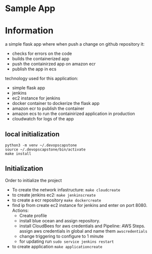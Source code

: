 # Sample App
# Information

a simple flask app where when push a change on github repository it:
 * checks for errors on the code  
 * builds the containerized app
 * push the containirzed app on amazon ecr
 * publish the app in ecs
  
technology used for this application: 

 * simple flask app
 * jenkins
 * ec2 instance for jenkins
 * docker container to dockerize the flask app
 * amazon ecr to publish the container
 * amazon ecs to run the containirized application in production
 * cloudwatch for logs of the app
 
## local initialization

```
python3 -m venv ~/.devopscapstone
source ~/.devopscapstone/bin/activate
make install
```

## Initialization
Order to initialize the project
 * To create the network infastructure: ```make cloudcreate```  
 * to create jenkins ec2: ```make jenkinscreate```
 * to create a ecr repository ```make dockercreate```
 * find ip from create ec2 instance for jenkins and enter on port 8080. Actions:  
     * Create profile
     * install blue ocean and assign repository.
     * install CloudBees for aws credentials and Pipeline: AWS Steps. assign aws credentials in global and name them `awscredentials`
     * change triggering to configure to 1 minute
     * for updating run `sudo service jenkins restart`
 * to create application ```make applicationcreate```  
 